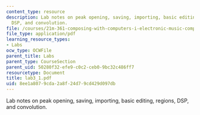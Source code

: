 ```yaml
---
content_type: resource
description: Lab notes on peak opening, saving, importing, basic editing, regions,
  DSP, and convolution.
file: /courses/21m-361-composing-with-computers-i-electronic-music-composition-spring-2008/8ee1a8079cda2a8f24d79cd429d097db_lab3_1.pdf
file_type: application/pdf
learning_resource_types:
- Labs
ocw_type: OCWFile
parent_title: Labs
parent_type: CourseSection
parent_uid: 50280f32-efe9-c0c2-ceb0-9bc32c486ff7
resourcetype: Document
title: lab3_1.pdf
uid: 8ee1a807-9cda-2a8f-24d7-9cd429d097db
---
```

Lab notes on peak opening, saving, importing, basic editing, regions, DSP, and convolution.

